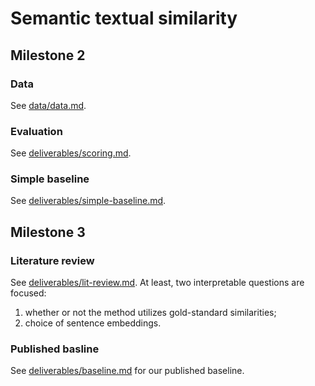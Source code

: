 # Semantic textual similarity
## Milestone 2
### Data 
See [data/data.md](data/data.md).
### Evaluation 
See [deliverables/scoring.md](deliverables/scoring.md).
### Simple baseline
See [deliverables/simple-baseline.md](deliverables/simple-baseline.md).
## Milestone 3
### Literature review
See [deliverables/lit-review.md](deliverables/lit-review.md). At least, two interpretable questions are focused: 

1. whether or not the method utilizes gold-standard similarities;
2. choice of sentence embeddings.
### Published basline
See [deliverables/baseline.md](deliverables/baseline.md) for our published baseline.